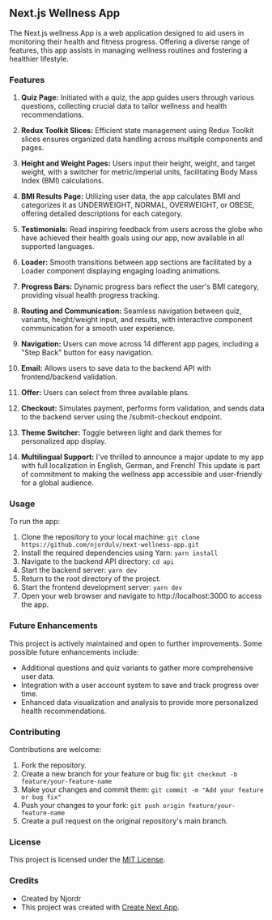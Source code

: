 ## Next.js Wellness App

The Next.js wellness App is a web application designed to aid users in monitoring their health and fitness progress. Offering a diverse range of features, this app assists in managing wellness routines and fostering a healthier lifestyle.

### Features

1. **Quiz Page:** Initiated with a quiz, the app guides users through various questions, collecting crucial data to tailor wellness and health recommendations.

2. **Redux Toolkit Slices:** Efficient state management using Redux Toolkit slices ensures organized data handling across multiple components and pages.

3. **Height and Weight Pages:** Users input their height, weight, and target weight, with a switcher for metric/imperial units, facilitating Body Mass Index (BMI) calculations.

4. **BMI Results Page:** Utilizing user data, the app calculates BMI and categorizes it as UNDERWEIGHT, NORMAL, OVERWEIGHT, or OBESE, offering detailed descriptions for each category.

5. **Testimonials:** Read inspiring feedback from users across the globe who have achieved their health goals using our app, now available in all supported languages.

6. **Loader:** Smooth transitions between app sections are facilitated by a Loader component displaying engaging loading animations.

7. **Progress Bars:** Dynamic progress bars reflect the user's BMI category, providing visual health progress tracking.

8. **Routing and Communication:** Seamless navigation between quiz, variants, height/weight input, and results, with interactive component communication for a smooth user experience.

9. **Navigation:** Users can move across 14 different app pages, including a "Step Back" button for easy navigation.

10. **Email:** Allows users to save data to the backend API with frontend/backend validation.

11. **Offer:** Users can select from three available plans.

12. **Checkout:** Simulates payment, performs form validation, and sends data to the backend server using the /submit-checkout endpoint.

13. **Theme Switcher:** Toggle between light and dark themes for personalized app display.

14. **Multilingual Support:** I've thrilled to announce a major update to my app with full localization in English, German, and French! This update is part of commitment to making the wellness app accessible and user-friendly for a global audience.

### Usage

To run the app:

1. Clone the repository to your local machine: `git clone https://github.com/njordulv/next-wellness-app.git`
2. Install the required dependencies using Yarn: `yarn install`
3. Navigate to the backend API directory: `cd api`
4. Start the backend server: `yarn dev`
5. Return to the root directory of the project.
6. Start the frontend development server: `yarn dev`
7. Open your web browser and navigate to http://localhost:3000 to access the app.

### Future Enhancements

This project is actively maintained and open to further improvements. Some possible future enhancements include:

- Additional questions and quiz variants to gather more comprehensive user data.
- Integration with a user account system to save and track progress over time.
- Enhanced data visualization and analysis to provide more personalized health recommendations.

### Contributing

Contributions are welcome:

1. Fork the repository.
2. Create a new branch for your feature or bug fix: `git checkout -b feature/your-feature-name`
3. Make your changes and commit them: `git commit -m "Add your feature or bug fix"`
4. Push your changes to your fork: `git push origin feature/your-feature-name`
5. Create a pull request on the original repository's main branch.

### License

This project is licensed under the [MIT License](LICENSE).

### Credits

- Created by Njordr
- This project was created with [Create Next App](https://nextjs.org/).
